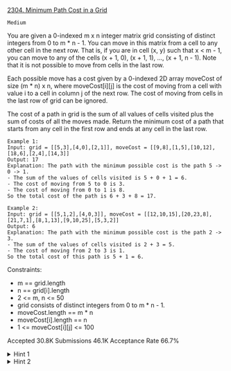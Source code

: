 [2304. Minimum Path Cost in a Grid](https://leetcode.com/problems/minimum-path-cost-in-a-grid/)

`Medium`

You are given a 0-indexed m x n integer matrix grid consisting of distinct integers from 0 to m * n - 1. You can move in this matrix from a cell to any other cell in the next row. That is, if you are in cell (x, y) such that x < m - 1, you can move to any of the cells (x + 1, 0), (x + 1, 1), ..., (x + 1, n - 1). Note that it is not possible to move from cells in the last row.

Each possible move has a cost given by a 0-indexed 2D array moveCost of size (m * n) x n, where moveCost[i][j] is the cost of moving from a cell with value i to a cell in column j of the next row. The cost of moving from cells in the last row of grid can be ignored.

The cost of a path in grid is the sum of all values of cells visited plus the sum of costs of all the moves made. Return the minimum cost of a path that starts from any cell in the first row and ends at any cell in the last row.


```
Example 1:
Input: grid = [[5,3],[4,0],[2,1]], moveCost = [[9,8],[1,5],[10,12],[18,6],[2,4],[14,3]]
Output: 17
Explanation: The path with the minimum possible cost is the path 5 -> 0 -> 1.
- The sum of the values of cells visited is 5 + 0 + 1 = 6.
- The cost of moving from 5 to 0 is 3.
- The cost of moving from 0 to 1 is 8.
So the total cost of the path is 6 + 3 + 8 = 17.

Example 2:
Input: grid = [[5,1,2],[4,0,3]], moveCost = [[12,10,15],[20,23,8],[21,7,1],[8,1,13],[9,10,25],[5,3,2]]
Output: 6
Explanation: The path with the minimum possible cost is the path 2 -> 3.
- The sum of the values of cells visited is 2 + 3 = 5.
- The cost of moving from 2 to 3 is 1.
So the total cost of this path is 5 + 1 = 6.
``` 

Constraints:

- m == grid.length
- n == grid[i].length
- 2 <= m, n <= 50
- grid consists of distinct integers from 0 to m * n - 1.
- moveCost.length == m * n
- moveCost[i].length == n
- 1 <= moveCost[i][j] <= 100

Accepted
30.8K
Submissions
46.1K
Acceptance Rate
66.7%

<details>
<summary>Hint 1</summary>

What is the optimal cost to get to each of the cells in the second row? What about the third row?

</details>
<details>
<summary>Hint 2</summary>

Use dynamic programming to compute the optimal cost to get to each cell.

</details>
